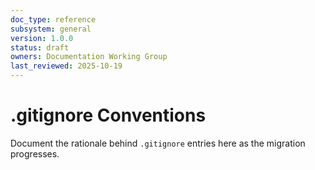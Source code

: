 ```yaml
---
doc_type: reference
subsystem: general
version: 1.0.0
status: draft
owners: Documentation Working Group
last_reviewed: 2025-10-19
---
```


# .gitignore Conventions

Document the rationale behind `.gitignore` entries here as the migration progresses.
